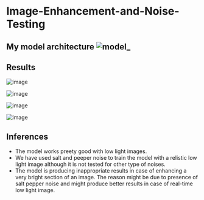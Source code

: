 # Image-Enhancement-and-Noise-Testing

## My model architecture ![model_](https://github.com/user-attachments/assets/7e2aa669-e2e5-4012-89bf-cc88e4882de0)

## Results

![image](https://github.com/user-attachments/assets/35e9cfdc-782d-40eb-8318-1e40191fc54e)


![image](https://github.com/user-attachments/assets/4c09b19f-926c-4c80-87a5-d60b0e9d2e45)


![image](https://github.com/user-attachments/assets/38fa6dcf-6ce0-45ab-b7a5-6503ed5c1c8f)


![image](https://github.com/user-attachments/assets/dfca7905-687a-40c4-850d-20b7695ff0d1)



## Inferences
- The model works preety good with low light images.
- We have used salt and peeper noise to train the model with a relistic low light image although it is not tested for other type of noises.
- The model is producing inappropriate results in case of enhancing a very bright section of an image. The reason might be due to presence of salt pepper noise and might produce better results in case of real-time low light image.
